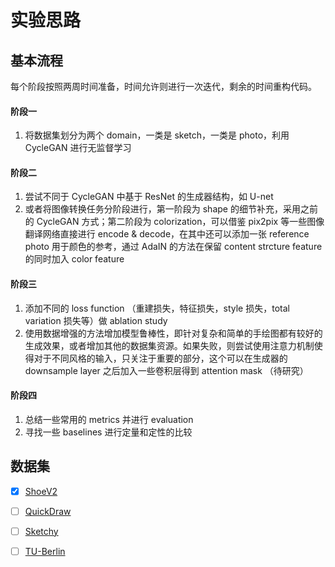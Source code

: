 # 实验思路

## 基本流程 

每个阶段按照两周时间准备，时间允许则进行一次迭代，剩余的时间重构代码。

#### 阶段一

1. 将数据集划分为两个 domain，一类是 sketch，一类是  photo，利用 CycleGAN 进行无监督学习



#### 阶段二

1. 尝试不同于 CycleGAN 中基于 ResNet 的生成器结构，如 U-net
2. 或者将图像转换任务分阶段进行，第一阶段为 shape 的细节补充，采用之前的 CycleGAN 方式；第二阶段为 colorization，可以借鉴 pix2pix 等一些图像翻译网络直接进行 encode & decode，在其中还可以添加一张 reference photo 用于颜色的参考，通过 AdaIN 的方法在保留 content strcture feature 的同时加入 color feature



#### 阶段三

1. 添加不同的 loss function （重建损失，特征损失，style 损失，total variation 损失等）做 ablation study
2. 使用数据增强的方法增加模型鲁棒性，即针对复杂和简单的手绘图都有较好的生成效果，或者增加其他的数据集资源。如果失败，则尝试使用注意力机制使得对于不同风格的输入，只关注于重要的部分，这个可以在生成器的 downsample layer 之后加入一些卷积层得到 attention mask （待研究）



#### 阶段四

1. 总结一些常用的 metrics 并进行 evaluation
2. 寻找一些 baselines 进行定量和定性的比较



## 数据集

- [x] [ShoeV2](https://www.eecs.qmul.ac.uk/~qian/Project_cvpr16.html)

- [ ] [QuickDraw](https://github.com/googlecreativelab/quickdraw-dataset)
- [ ] [Sketchy](http://sketchy.eye.gatech.edu/)
- [ ] [TU-Berlin](http://cybertron.cg.tu-berlin.de/eitz/projects/classifysketch/)



